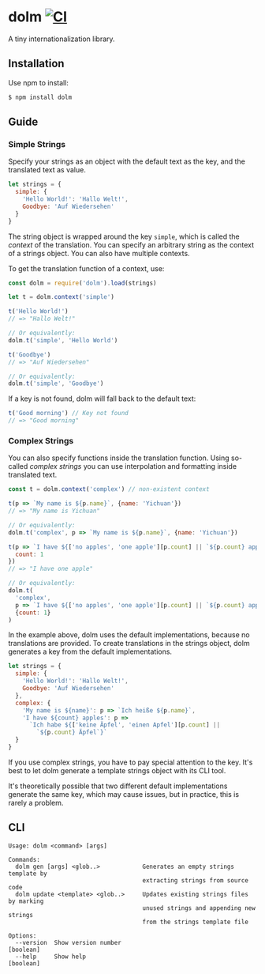 # dolm [![CI](https://github.com/yishn/dolm/workflows/CI/badge.svg?branch=master&event=push)](https://github.com/yishn/dolm/actions)

A tiny internationalization library.

## Installation

Use npm to install:

```js
$ npm install dolm
```

## Guide

### Simple Strings

Specify your strings as an object with the default text as the key, and the
translated text as value.

```js
let strings = {
  simple: {
    'Hello World!': 'Hallo Welt!',
    Goodbye: 'Auf Wiedersehen'
  }
}
```

The string object is wrapped around the key `simple`, which is called the
_context_ of the translation. You can specify an arbitrary string as the context
of a strings object. You can also have multiple contexts.

To get the translation function of a context, use:

```js
const dolm = require('dolm').load(strings)

let t = dolm.context('simple')

t('Hello World!')
// => "Hallo Welt!"

// Or equivalently:
dolm.t('simple', 'Hello World')

t('Goodbye')
// => "Auf Wiedersehen"

// Or equivalently:
dolm.t('simple', 'Goodbye')
```

If a key is not found, dolm will fall back to the default text:

```js
t('Good morning') // Key not found
// => "Good morning"
```

### Complex Strings

You can also specify functions inside the translation function. Using so-called
_complex strings_ you can use interpolation and formatting inside translated
text.

```js
const t = dolm.context('complex') // non-existent context

t(p => `My name is ${p.name}`, {name: 'Yichuan'})
// => "My name is Yichuan"

// Or equivalently:
dolm.t('complex', p => `My name is ${p.name}`, {name: 'Yichuan'})

t(p => `I have ${['no apples', 'one apple'][p.count] || `${p.count} apples`}`, {
  count: 1
})
// => "I have one apple"

// Or equivalently:
dolm.t(
  'complex',
  p => `I have ${['no apples', 'one apple'][p.count] || `${p.count} apples`}`,
  {count: 1}
)
```

In the example above, dolm uses the default implementations, because no
translations are provided. To create translations in the strings object, dolm
generates a key from the default implementations.

```js
let strings = {
  simple: {
    'Hello World!': 'Hallo Welt!',
    Goodbye: 'Auf Wiedersehen'
  },
  complex: {
    'My name is ${name}': p => `Ich heiße ${p.name}`,
    'I have ${count} apples': p =>
      `Ich habe ${['keine Äpfel', 'einen Apfel'][p.count] ||
        `${p.count} Äpfel`}`
  }
}
```

If you use complex strings, you have to pay special attention to the key. It's
best to let dolm generate a template strings object with its CLI tool.

It's theoretically possible that two different default implementations generate
the same key, which may cause issues, but in practice, this is rarely a problem.

## CLI

```
Usage: dolm <command> [args]

Commands:
  dolm gen [args] <glob..>            Generates an empty strings template by
                                      extracting strings from source code
  dolm update <template> <glob..>     Updates existing strings files by marking
                                      unused strings and appending new strings
                                      from the strings template file

Options:
  --version  Show version number                                       [boolean]
  --help     Show help                                                 [boolean]
```
